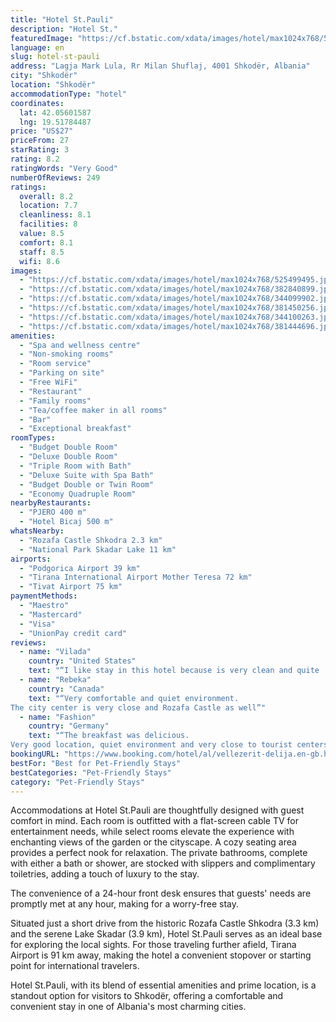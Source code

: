 ```yaml
---
title: "Hotel St.Pauli"
description: "Hotel St."
featuredImage: "https://cf.bstatic.com/xdata/images/hotel/max1024x768/525499495.jpg?k=fe0470974271e74e6cd8cea07a5938eef9f6d94b8dd421bc16d3e3c4eb0aed3f&o=&hp=1"
language: en
slug: hotel-st-pauli
address: "Lagja Mark Lula, Rr Milan Shuflaj, 4001 Shkodër, Albania"
city: "Shkodër"
location: "Shkodër"
accommodationType: "hotel"
coordinates:
  lat: 42.05601587
  lng: 19.51784487
price: "US$27"
priceFrom: 27
starRating: 3
rating: 8.2
ratingWords: "Very Good"
numberOfReviews: 249
ratings:
  overall: 8.2
  location: 7.7
  cleanliness: 8.1
  facilities: 8
  value: 8.5
  comfort: 8.1
  staff: 8.5
  wifi: 8.6
images:
  - "https://cf.bstatic.com/xdata/images/hotel/max1024x768/525499495.jpg?k=fe0470974271e74e6cd8cea07a5938eef9f6d94b8dd421bc16d3e3c4eb0aed3f&o=&hp=1"
  - "https://cf.bstatic.com/xdata/images/hotel/max1024x768/382840899.jpg?k=cc3ad2ecdd054dc3d52651a6971d822d4003977794c6317be6c6ce2585c4401a&o=&hp=1"
  - "https://cf.bstatic.com/xdata/images/hotel/max1024x768/344099902.jpg?k=7bac5b7481f76942a8cb6f7fdf556faaecb65467cf97ae8a97300c13ec39fa03&o=&hp=1"
  - "https://cf.bstatic.com/xdata/images/hotel/max1024x768/381450256.jpg?k=c71717504edd5a63e431a3b40a9882a7cdcfc6dd5a45f4a61361635fd88e15de&o=&hp=1"
  - "https://cf.bstatic.com/xdata/images/hotel/max1024x768/344100263.jpg?k=c0ceaa1eea47ea8f4878fde80d0c4828ee0c0fc691dc2f311fa4db4aa303f22c&o=&hp=1"
  - "https://cf.bstatic.com/xdata/images/hotel/max1024x768/381444696.jpg?k=82ee97f12c591ef5efa57b9ed5114608c3694876d6794427f074cefa42249bf3&o=&hp=1"
amenities:
  - "Spa and wellness centre"
  - "Non-smoking rooms"
  - "Room service"
  - "Parking on site"
  - "Free WiFi"
  - "Restaurant"
  - "Family rooms"
  - "Tea/coffee maker in all rooms"
  - "Bar"
  - "Exceptional breakfast"
roomTypes:
  - "Budget Double Room"
  - "Deluxe Double Room"
  - "Triple Room with Bath"
  - "Deluxe Suite with Spa Bath"
  - "Budget Double or Twin Room"
  - "Economy Quadruple Room"
nearbyRestaurants:
  - "PJERO 400 m"
  - "Hotel Bicaj 500 m"
whatsNearby:
  - "Rozafa Castle Shkodra 2.3 km"
  - "National Park Skadar Lake 11 km"
airports:
  - "Podgorica Airport 39 km"
  - "Tirana International Airport Mother Teresa 72 km"
  - "Tivat Airport 75 km"
paymentMethods:
  - "Maestro"
  - "Mastercard"
  - "Visa"
  - "UnionPay credit card"
reviews:
  - name: "Vilada"
    country: "United States"
    text: "“I like stay in this hotel because is very clean and quite . Its very nice for relaxing”"
  - name: "Rebeka"
    country: "Canada"
    text: "“Very comfortable and quiet environment.
The city center is very close and Rozafa Castle as well”"
  - name: "Fashion"
    country: "Germany"
    text: "“The breakfast was delicious.
Very good location, quiet environment and very close to tourist centers”"
bookingURL: "https://www.booking.com/hotel/al/vellezerit-delija.en-gb.html?aid=8035640"
bestFor: "Best for Pet-Friendly Stays"
bestCategories: "Pet-Friendly Stays"
category: "Pet-Friendly Stays"
---
```


Accommodations at Hotel St.Pauli are thoughtfully designed with guest comfort in mind. Each room is outfitted with a flat-screen cable TV for entertainment needs, while select rooms elevate the experience with enchanting views of the garden or the cityscape. A cozy seating area provides a perfect nook for relaxation. The private bathrooms, complete with either a bath or shower, are stocked with slippers and complimentary toiletries, adding a touch of luxury to the stay.

The convenience of a 24-hour front desk ensures that guests' needs are promptly met at any hour, making for a worry-free stay. 

Situated just a short drive from the historic Rozafa Castle Shkodra (3.3 km) and the serene Lake Skadar (3.9 km), Hotel St.Pauli serves as an ideal base for exploring the local sights. For those traveling further afield, Tirana Airport is 91 km away, making the hotel a convenient stopover or starting point for international travelers.

Hotel St.Pauli, with its blend of essential amenities and prime location, is a standout option for visitors to Shkodër, offering a comfortable and convenient stay in one of Albania's most charming cities.